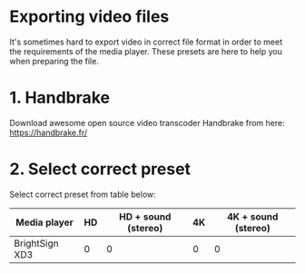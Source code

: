 
# Exporting video files

It's sometimes hard to export video in correct file format in order to meet the requirements of the media player. These presets are here to help you when preparing the file. 

# 1. Handbrake

Download awesome open source video transcoder Handbrake from here:
https://handbrake.fr/

# 2. Select correct preset

Select correct preset from table below:

Media player | HD | HD + sound (stereo) | 4K | 4K + sound (stereo) | 
--- | --- | --- | --- |--- |
BrightSign XD3 | 0 | 0 | 0 | 0 |
